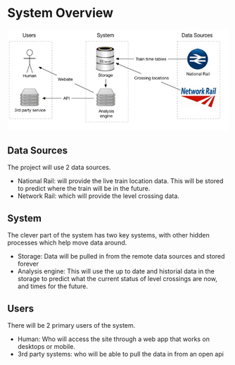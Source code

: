 # System Overview

![image](images/omnigraffle-designs/Overview.jpg)

## Data Sources
The project will use 2 data sources.  

- National Rail: will provide the live train location data. This will be stored to predict where the train will be in the future.
- Network Rail: which will provide the level crossing data.


## System
The clever part of the system has two key systems, with other hidden processes which help move data around.

 - Storage: Data will be pulled in from the remote data sources and stored forever
 - Analysis engine: This will use the up to date and historial data in the storage to predict  what the current status of level crossings are now, and times for the future.

## Users
There will be 2 primary users of the system.

- Human: Who will access the site through a web app that works on desktops or mobile.
- 3rd party systems: who will be able to pull the data in from an open api
